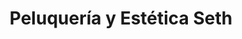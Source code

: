 ---
title: "Peluquería y Estética Seth"
url: /valdivia/peluqueria-y-estetica-seth/
shop: peluquería
---